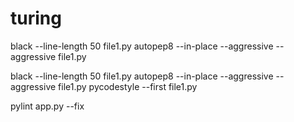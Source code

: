# turing

black --line-length 50  file1.py
autopep8 --in-place --aggressive --aggressive file1.py

black --line-length 50  file1.py
autopep8 --in-place --aggressive --aggressive file1.py
pycodestyle --first file1.py

pylint app.py --fix